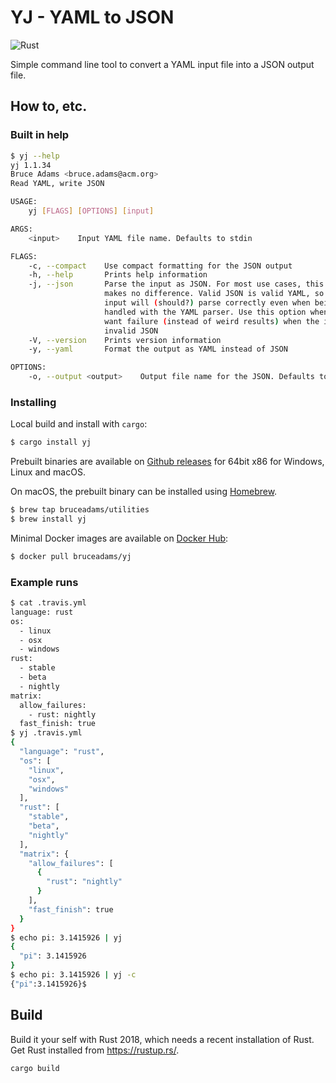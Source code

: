 # YJ - YAML to JSON
![Rust](https://api.cirrus-ci.com/github/bruceadams/yj.svg)

Simple command line tool to convert a YAML input file into a JSON output file.

## How to, etc.

### Built in help

```bash
$ yj --help
yj 1.1.34
Bruce Adams <bruce.adams@acm.org>
Read YAML, write JSON

USAGE:
    yj [FLAGS] [OPTIONS] [input]

ARGS:
    <input>    Input YAML file name. Defaults to stdin

FLAGS:
    -c, --compact    Use compact formatting for the JSON output
    -h, --help       Prints help information
    -j, --json       Parse the input as JSON. For most use cases, this option
                     makes no difference. Valid JSON is valid YAML, so JSON
                     input will (should?) parse correctly even when being
                     handled with the YAML parser. Use this option when you
                     want failure (instead of weird results) when the input is
                     invalid JSON
    -V, --version    Prints version information
    -y, --yaml       Format the output as YAML instead of JSON

OPTIONS:
    -o, --output <output>    Output file name for the JSON. Defaults to stdout
```

### Installing

Local build and install with `cargo`:

```bash
$ cargo install yj
```

Prebuilt binaries are available on [Github releases](https://github.com/bruceadams/yj/releases) for 64bit x86 for Windows, Linux and macOS.

On macOS, the prebuilt binary can be installed using [Homebrew](https://brew.sh).

```bash
$ brew tap bruceadams/utilities
$ brew install yj
```

Minimal Docker images are available on [Docker Hub](https://cloud.docker.com/repository/docker/bruceadams/yj):

```bash
$ docker pull bruceadams/yj
```

### Example runs

```bash
$ cat .travis.yml
language: rust
os:
  - linux
  - osx
  - windows
rust:
  - stable
  - beta
  - nightly
matrix:
  allow_failures:
    - rust: nightly
  fast_finish: true
$ yj .travis.yml
{
  "language": "rust",
  "os": [
    "linux",
    "osx",
    "windows"
  ],
  "rust": [
    "stable",
    "beta",
    "nightly"
  ],
  "matrix": {
    "allow_failures": [
      {
        "rust": "nightly"
      }
    ],
    "fast_finish": true
  }
}
$ echo pi: 3.1415926 | yj
{
  "pi": 3.1415926
}
$ echo pi: 3.1415926 | yj -c
{"pi":3.1415926}$
```

## Build

Build it your self with Rust 2018, which needs a recent installation of Rust.
Get Rust installed from https://rustup.rs/.

```bash
cargo build
```

